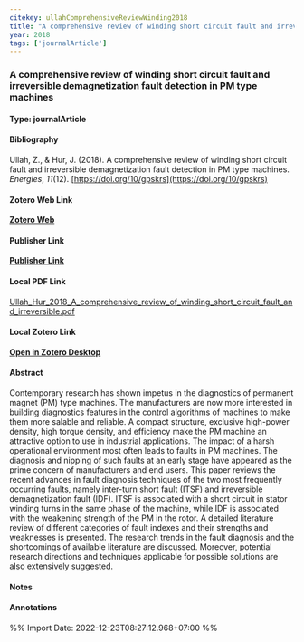 ```yaml
---
citekey: ullahComprehensiveReviewWinding2018  
title: "A comprehensive review of winding short circuit fault and irreversible demagnetization fault detection in PM type machines"
year: 2018
tags: ['journalArticle']
---
```


### A comprehensive review of winding short circuit fault and irreversible demagnetization fault detection in PM type machines  

#### Type: journalArticle

#### Bibliography
  
Ullah, Z., & Hur, J. (2018). A comprehensive review of winding short circuit fault and irreversible demagnetization fault detection in PM type machines. _Energies_, _11_(12). [https://doi.org/10/gpskrs](https://doi.org/10/gpskrs)  
  

#### Zotero Web Link
[**Zotero Web**](http://zotero.org/users/242940/items/HIW8A9HG)  

#### Publisher Link
[**Publisher Link**]()  

#### Local PDF Link
[Ullah_Hur_2018_A_comprehensive_review_of_winding_short_circuit_fault_and_irreversible.pdf](file:///C:/Users/User/Zotero/storage/LA9I3B22/Ullah_Hur_2018_A_comprehensive_review_of_winding_short_circuit_fault_and_irreversible.pdf)  

#### Local Zotero Link
[**Open in Zotero Desktop**](zotero://select/library/items/HIW8A9HG)  

#### Abstract

Contemporary research has shown impetus in the diagnostics of permanent magnet (PM) type machines. The manufacturers are now more interested in building diagnostics features in the control algorithms of machines to make them more salable and reliable. A compact structure, exclusive high-power density, high torque density, and efficiency make the PM machine an attractive option to use in industrial applications. The impact of a harsh operational environment most often leads to faults in PM machines. The diagnosis and nipping of such faults at an early stage have appeared as the prime concern of manufacturers and end users. This paper reviews the recent advances in fault diagnosis techniques of the two most frequently occurring faults, namely inter-turn short fault (ITSF) and irreversible demagnetization fault (IDF). ITSF is associated with a short circuit in stator winding turns in the same phase of the machine, while IDF is associated with the weakening strength of the PM in the rotor. A detailed literature review of different categories of fault indexes and their strengths and weaknesses is presented. The research trends in the fault diagnosis and the shortcomings of available literature are discussed. Moreover, potential research directions and techniques applicable for possible solutions are also extensively suggested.


#### Notes


#### Annotations


%% Import Date: 2022-12-23T08:27:12.968+07:00 %%
